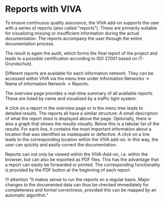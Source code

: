 # Reports with VIVA

To ensure continuous quality assurance, the VIVA add-on supports the user with a series of reports (also called "reports"). These are primarily suitable for visualizing missing or insufficient information during the actual documentation. The reports accompany the user through the entire documentation process.

The result is again the audit, which forms the final report of the project and leads to a possible certification according to ISO 27001 based on IT-Grundschutz.

Different reports are available for each information network. They can be accessed within VIVA via the menu tree under Information Networks → Name of Information Network → Reports.

The overview page provides a real-time summary of all available reports. These are listed by name and visualized by a traffic light system:

A click on a report in the overview page or in the menu tree leads to detailed results. The reports all have a similar structure: A small description of what the report does is displayed above the page. Optionally, there is also a graph that shows the results visually. Below this is a tabular list of the results. For each line, it contains the most important information about a location that was identified as inadequate or defective. A click on a line leads to the corresponding location within the VIVA add-on. In this way, the user can quickly and easily correct the documentation.

Reports can not only be viewed within the VIVA-Add-on, i.e. within the browser, but can also be exported as PDF files. This has the advantage that a report can easily be forwarded or printed. The corresponding functionality is provided by the PDF button at the beginning of each report.

!!! attention "It makes sense to run the reports on a regular basis. Major changes to the documented data can thus be checked immediately for completeness and formal correctness, provided this can be mapped by an automatic algorithm."